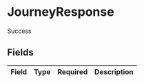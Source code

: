 # JourneyResponse

Success


## Fields

| Field       | Type        | Required    | Description |
| ----------- | ----------- | ----------- | ----------- |